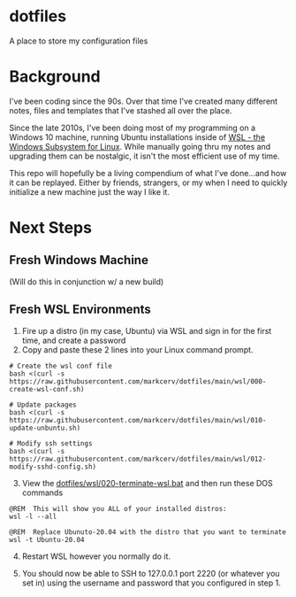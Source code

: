 # dotfiles
A place to store my configuration files

# Background

I've been coding since the 90s. Over that time I've created many different notes, files and templates that I've stashed all over the place.

Since the late 2010s, I've been doing most of my programming on a Windows 10 machine, running Ubuntu installations inside of [WSL - the Windows Subsystem for Linux](https://docs.microsoft.com/en-us/windows/wsl/install-win10).  While manually going thru my notes and upgrading them can be nostalgic, it isn't the most efficient use of my time.

This repo will hopefully be a living compendium of what I've done...and how it can be replayed.  Either by friends, strangers, or my when I need to quickly initialize a new machine just the way I like it.

# Next Steps

## Fresh Windows Machine

(Will do this in conjunction w/ a new build)

## Fresh WSL Environments

1. Fire up a distro (in my case, Ubuntu) via WSL and sign in for the first time, and create a password
2. Copy and paste these 2 lines into your Linux command prompt.

```
# Create the wsl conf file
bash <(curl -s https://raw.githubusercontent.com/markcerv/dotfiles/main/wsl/000-create-wsl-conf.sh)

# Update packages
bash <(curl -s https://raw.githubusercontent.com/markcerv/dotfiles/main/wsl/010-update-unbuntu.sh)

# Modify ssh settings
bash <(curl -s https://raw.githubusercontent.com/markcerv/dotfiles/main/wsl/012-modify-sshd-config.sh)
```

3. View the [dotfiles/wsl/020-terminate-wsl.bat](https://github.com/markcerv/dotfiles/blob/main/wsl/020-terminate-wsl.bat) and then run these DOS commands

```
@REM  This will show you ALL of your installed distros:
wsl -l --all

@REM  Replace Ubunuto-20.04 with the distro that you want to terminate
wsl -t Ubuntu-20.04
```

4. Restart WSL however you normally do it.

5. You should now be able to SSH to 127.0.0.1 port 2220 (or whatever you set in) using the username and password that you configured in step 1.
